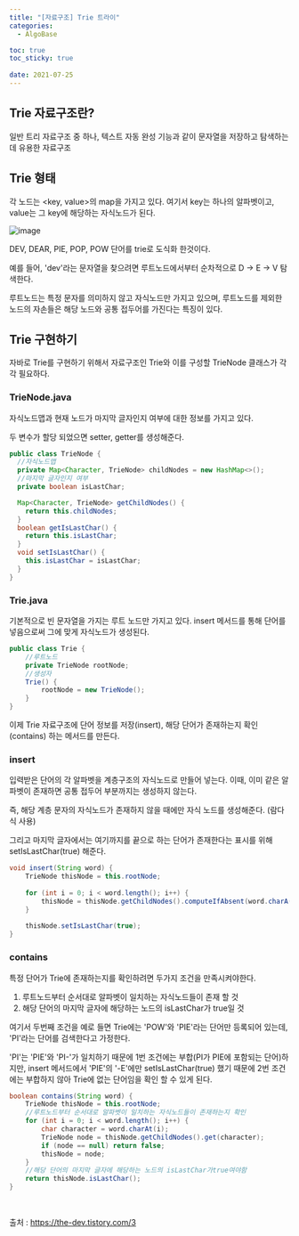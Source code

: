 ```yaml
---
title: "[자료구조] Trie 트라이"
categories:
  - AlgoBase

toc: true
toc_sticky: true
 
date: 2021-07-25
---
```


## Trie 자료구조란?

일반 트리 자료구조 중 하나, 텍스트 자동 완성 기능과 같이 문자열을 저장하고 탐색하는데 유용한 자료구조

## Trie 형태

각 노드는 <key, value>의 map을 가지고 있다. 여기서 key는 하나의 알파벳이고, value는 그 key에 해당하는 자식노드가 된다.

![image](https://user-images.githubusercontent.com/36887393/126889359-d46bcf6e-10c5-44ca-a82e-4c98fb3ff904.png)

DEV, DEAR, PIE, POP, POW 단어를 trie로 도식화 한것이다.

예를 들어, 'dev'라는 문자열을 찾으려면 루트노드에서부터 순차적으로 D -> E -> V 탐색한다.

루트노드는 특정 문자를 의미하지 않고 자식노드만 가지고 있으며, 루트노드를 제외한 노드의 자손들은 해당 노드와 공통 접두어를 가진다는 특징이 있다.

## Trie 구현하기

자바로 Trie를 구현하기 위해서 자료구조인 Trie와 이를 구성할 TrieNode 클래스가 각각 필요하다.

### TrieNode.java

자식노드맵과 현재 노드가 마지막 글자인지 여부에 대한 정보를 가지고 있다.

두 변수가 할당 되었으면 setter, getter를 생성해준다.

```java
public class TrieNode {
  //자식노드맵
  private Map<Character, TrieNode> childNodes = new HashMap<>();
  //마지막 글자인지 여부
  private boolean isLastChar;

  Map<Character, TrieNode> getChildNodes() {
    return this.childNodes;
  }
  boolean getIsLastChar() {
    return this.isLastChar;
  }
  void setIsLastChar() {
    this.isLastChar = isLastChar;
  }
}
```

### Trie.java

기본적으로 빈 문자열을 가지는 루트 노드만 가지고 있다. insert 메서드를 통해 단어를 넣음으로써 그에 맞게 자식노드가 생성된다.

```java
public class Trie {
	//루트노드
	private TrieNode rootNode;
	//생성자
	Trie() {
		rootNode = new TrieNode();
	}
}
```

이제 Trie 자료구조에 단어 정보를 저장(insert), 해당 단어가 존재하는지 확인(contains) 하는 메서드를 만든다.

### insert

입력받은 단어의 각 알파벳을 계층구조의 자식노드로 만들어 넣는다. 이때, 이미 같은 알파벳이 존재하면 공통 접두어 부분까지는 생성하지 않는다.

즉, 해당 계층 문자의 자식노드가 존재하지 않을 때에만 자식 노드를 생성해준다. (람다식 사용)

그리고 마지막 글자에서는 여기까지를 끝으로 하는 단어가 존재한다는 표시를 위해 setIsLastChar(true) 해준다.

```java
void insert(String word) {
	TrieNode thisNode = this.rootNode;
	
	for (int i = 0; i < word.length(); i++) {
		thisNode = thisNode.getChildNodes().computeIfAbsent(word.charA(i), c -> new TrieNode());
	}
		
	thisNode.setIsLastChar(true);
}
```

### contains

특정 단어가 Trie에 존재하는지를 확인하려면 두가지 조건을 만족시켜야한다.

1. 루트노드부터 순서대로 알파벳이 일치하는 자식노드들이 존재 할 것
2. 해당 단어의 마지막 글자에 해당하는 노드의 isLastChar가 true일 것

여기서 두번째 조건을 예로 들면 Trie에는 'POW'와 'PIE'라는 단어만 등록되어 있는데, 'PI'라는 단어를 검색한다고 가정한다.

'PI'는 'PIE'와 'PI-'가 일치하기 때문에 1번 조건에는 부합(PI가 PIE에 포함되는 단어)하지만, insert 메서드에서 'PIE'의 '-E'에만 setIsLastChar(true) 했기 때문에 2번 조건에는 부합하지 않아 Trie에 없는 단어임을 확인 할 수 있게 된다.

```java
boolean contains(String word) {
	TrieNode thisNode = this.rootNode;
	//루트노드부터 순서대로 알파벳이 일치하는 자식노드들이 존재하는지 확인
	for (int i = 0; i < word.length(); i++) {
		char character = word.charAt(i);
		TrieNode node = thisNode.getChildNodes().get(character);
		if (node == null) return false;
		thisNode = node;
	}
	//해당 단어의 마지막 글자에 해당하는 노드의 isLastChar가true여야함
	return thisNode.isLastChar();
}
```

<br>

출처 : <https://the-dev.tistory.com/3>